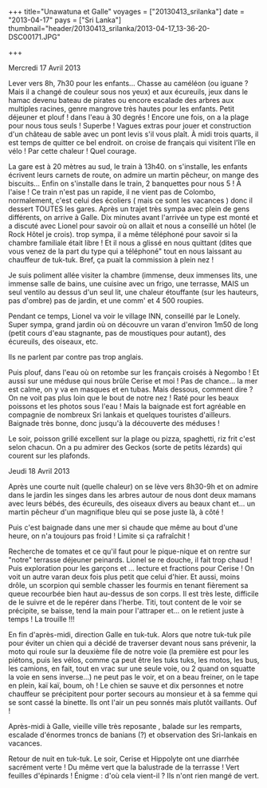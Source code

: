 +++
title="Unawatuna et Galle"
voyages = ["20130413_srilanka"]
date = "2013-04-17"
pays = ["Sri Lanka"]
thumbnail="header/20130413_srilanka/2013-04-17_13-36-20-DSC00171.JPG"

+++


Mercredi 17 Avril 2013

Lever vers 8h, 7h30 pour les enfants... Chasse au caméléon (ou iguane ? Mais il a changé de couleur sous nos yeux) et aux écureuils, jeux dans le hamac devenu bateau de pirates ou encore escalade des arbres aux multiples racines, genre mangrove très hautes pour les enfants. Petit déjeuner et plouf ! dans l'eau à 30 degrés ! Encore une fois, on a la plage pour nous tous seuls ! Superbe ! Vagues extras pour jouer et construction d'un château de sable avec un pont levis s'il vous plaît.
À midi trois quarts, il est temps de quitter ce bel endroit. on croise de français qui visitent l'île en vélo ! Par cette chaleur ! Quel courage.

La gare est à 20 mètres au sud, le train à 13h40. on s'installe, les enfants écrivent leurs carnets de route, on admire un martin pêcheur, on mange des biscuits... Enfin on s'installe dans le train, 2 banquettes pour nous 5 ! À l'aise ! Ce train n'est pas un rapide, il ne vient pas de Colombo, normalement, c'est celui des écoliers ( mais ce sont les vacances ) donc il dessert TOUTES les gares. Après un trajet très sympa avec plein de gens différents, on arrive à Galle. Dix minutes avant l'arrivée un type est monté et a discuté avec Lionel pour savoir où on allait et nous a conseillé un hôtel (le Rock Hôtel je crois). trop sympa, il a même téléphoné pour savoir si la chambre familiale était libre ! Et il nous a glissé en nous quittant (dites que vous venez de la part du type qui a téléphoné" tout en nous laissant au chauffeur de tuk-tuk. Bref, ça puait la commission à plein nez !

Je suis poliment allée visiter la chambre (immense, deux immenses lits, une immense salle de bains, une cuisine avec un frigo, une terrasse, MAIS un seul ventilo au dessus d'un seul lit, une chaleur étouffante (sur les hauteurs, pas d'ombre) pas de jardin, et une comm' et 4 500 roupies.

Pendant ce temps, Lionel va voir le village INN, conseillé par le Lonely. Super sympa, grand jardin où on découvre un varan d'environ 1m50 de long (petit cours d'eau stagnante, pas de moustiques pour autant), des écureuils, des oiseaux, etc.

Ils ne parlent par contre pas trop anglais.

Puis plouf, dans l'eau où on retombe sur les français croisés à Negombo ! Et aussi sur une méduse qui nous brûle Cerise et moi ! Pas de chance... la mer est calme, on y va en masques et en tubas. Mais dessous, comment dire ? On ne voit pas plus loin que le bout de notre nez !
Raté pour les beaux poissons et les photos sous l'eau ! Mais la baignade est fort agréable en compagnie de nombreux Sri lankais et quelques touristes d'ailleurs. Baignade très bonne, donc jusqu'à la découverte des méduses !

Le soir, poisson grillé excellent sur la plage ou pizza, spaghetti, riz frit c'est selon chacun.
On a pu admirer des Geckos (sorte de petits lézards) qui courent sur les plafonds.


Jeudi 18 Avril 2013

Après une courte nuit (quelle chaleur) on se lève vers 8h30-9h et on admire dans le jardin les singes dans les arbres autour de nous dont deux mamans avec leurs bébés, des écureuils, des oiseaux divers au beaux chant et... un martin pêcheur d'un magnifique bleu qui se pose juste là, à côté !

Puis c'est baignade dans une mer si chaude que même au bout d'une heure, on n'a toujours pas froid ! Limite si ça rafraîchit !

Recherche de tomates et ce qu'il faut pour le pique-nique et on rentre sur "notre" terrasse déjeuner peinards. Lionel se re douche, il fait trop chaud ! Puis exploration pour les garçons et ... lecture et fractions pour Cerise ! On voit un autre varan deux fois plus petit que celui d'hier. Et aussi, moins drôle, un scorpion qui semble chasser les fourmis en tenant fièrement sa queue recourbée bien haut au-dessus de son corps. Il est très leste, difficile de le suivre et de le repérer dans l'herbe. Titi, tout content de le voir se précipite, se baisse, tend la main pour l'attraper et... on le retient juste à temps ! La trouille !!!

En fin d'après-midi, direction Galle en tuk-tuk. Alors que notre tuk-tuk pile pour éviter un chien qui a décidé de traverser devant nous sans prévenir, la moto qui roule sur la deuxième file de notre voie (la première est pour les piétons, puis les vélos, comme ça peut être les tuks tuks, les motos, les bus, les camions, en fait, tout en vrac sur une seule voie, ou 2 quand on squatte la voie en sens inverse...) ne peut pas le voir, et on a beau freiner, on le tape en plein, kaï kaï, boum, oh ! Le chien se sauve et dix personnes et notre chauffeur se précipitent pour porter secours au monsieur et à sa femme qui se sont cassé la binette. Ils ont l'air un peu sonnés mais plutôt vaillants. Ouf !

Après-midi à Galle, vieille ville très reposante , balade sur les remparts, escalade d'énormes troncs de banians (?) et observation des Sri-lankais en vacances.

Retour de nuit en tuk-tuk. Le soir, Cerise et Hippolyte ont une diarrhée sacrément verte ! Du même vert que la balustrade de la terrasse ! Vert feuilles d'épinards ! Énigme : d'où cela vient-il ? Ils n'ont rien mangé de vert.



